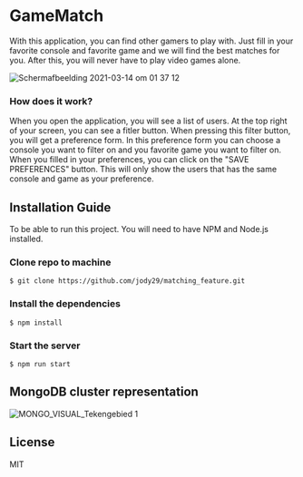 # GameMatch
With this application, you can find other gamers to play with. Just fill in your favorite console and favorite game and we will find the best matches for you. After this, you will never have to play video games alone.

![Schermafbeelding 2021-03-14 om 01 37 12](https://user-images.githubusercontent.com/66092262/111053659-df6da400-8465-11eb-8111-b20d72eaff13.png)

### How does it work?
When you open the application, you will see a list of users. At the top right of your screen, you can see a fitler button. When pressing this filter button, you will get a preference form. In this preference form you can choose a console you want to filter on and you favorite game you want to filter on. When you filled in your preferences, you can click on the "SAVE PREFERENCES" button. This will only show the users that has the same console and game as your preference.



## Installation Guide
To be able to run this project. You will need to have NPM and Node.js installed.

### Clone repo to machine
```
$ git clone https://github.com/jody29/matching_feature.git
```
### Install the dependencies
```
$ npm install
```
### Start the server
```
$ npm run start
```
## MongoDB cluster representation
![MONGO_VISUAL_Tekengebied 1](https://user-images.githubusercontent.com/66092262/110227877-045d9680-7efd-11eb-9b1c-0540a79f0528.png)

## License
MIT
